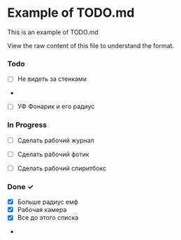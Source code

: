 # Example of TODO.md

This is an example of TODO.md

View the raw content of this file to understand the format.

### Todo

- [ ] Не видеть за стенками
- 
- [ ] УФ Фонарик и его радиус

### In Progress

- [ ] Сделать рабочий журнал
- [ ] Сделать рабочий фотик
- [ ] Сделать рабочий спиритбокс


### Done ✓
- [x] Больше радиус емф
- [x] Рабочая камера
- [x] Все до этого списка
- 